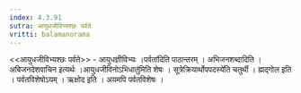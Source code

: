 ```yaml
---
index: 4.3.91
sutra: आयुधजीविभ्यश्छः पर्वते
vritti: balamanorama
---
```


<<आयुधजीविभ्यश्छः पर्वते>> - आयुधज्ञीविभ्यः ।पर्वता॑दिति पाठान्तरम् । अभिजनशब्दादिति । अबिजनदेशवाचिन इत्यर्थः ।आयुधजीविनोऽभिधातु॑मिति शेषः । सूत्रेक्रियार्थोपपदस्ये॑ति चतुर्थी । ह्मद्गोल इति । पर्वतविशेषोऽयम् । ऋक्षोद इति । अयमपि पर्वतविशेषः । 